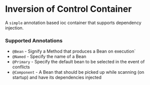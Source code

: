 # Inversion of Control Container
A `simple` annotation based ioc container that supports dependency injection.

### Supported Annotations
- `@Bean` - Signify a Method that produces a Bean on execution`
- `@Named` - Specify the name of a Bean
- `@Primary` - Specify the default bean to be selected in the event of conflicts
- `@Component` - A Bean that should be picked up while scanning (on startup) and have its dependencies injected
